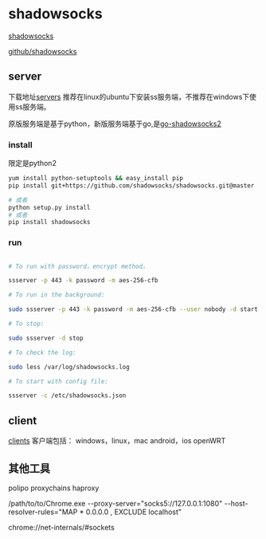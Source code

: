 # shadowsocks

[shadowsocks](http://shadowsocks.org/en/index.html)


[github/shadowsocks](https://github.com/shadowsocks)

## server
下载地址[servers](http://shadowsocks.org/en/download/servers.html)
推荐在linux的ubuntu下安装ss服务端，不推荐在windows下使用ss服务端。

原版服务端是基于python，新版服务端基于go,是[go-shadowsocks2](https://github.com/shadowsocks/go-shadowsocks2)
### install

限定是python2
``` bash
yum install python-setuptools && easy_install pip
pip install git+https://github.com/shadowsocks/shadowsocks.git@master

# 或者
python setup.py install 
# 或者
pip install shadowsocks
```

### run
``` bash

# To run with password，encrypt method，

ssserver -p 443 -k password -m aes-256-cfb

# To run in the background:

sudo ssserver -p 443 -k password -m aes-256-cfb --user nobody -d start

# To stop:

sudo ssserver -d stop

# To check the log:

sudo less /var/log/shadowsocks.log

# To start with config file:

ssserver -c /etc/shadowsocks.json

```

## client

[clients](http://shadowsocks.org/en/download/clients.html)
客户端包括：
windows，linux，mac
android，ios
openWRT


## 其他工具
polipo
proxychains
haproxy

/path/to/to/Chrome.exe --proxy-server="socks5://127.0.0.1:1080" --host-resolver-rules="MAP * 0.0.0.0 , EXCLUDE localhost"

chrome://net-internals/#sockets

